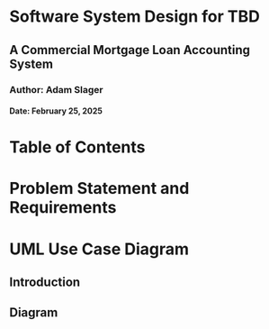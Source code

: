# Software System Design for TBD

## A Commercial Mortgage Loan Accounting System

### Author: Adam Slager

#### Date: February 25, 2025

# Table of Contents

# Problem Statement and Requirements


# UML Use Case Diagram

## Introduction

## Diagram



